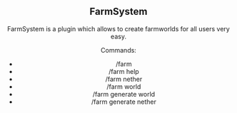 <div align="center">
<h2>
FarmSystem
</h2>
FarmSystem is a plugin which allows to create farmworlds for all users very easy.

Commands:
- /farm
- /farm help
- /farm nether
- /farm world
- /farm generate world
- /farm generate nether
</div>

